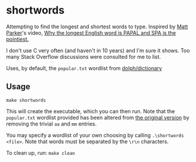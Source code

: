 # shortwords
Attempting to find the longest and shortest words to type. Inspired by [Matt Parker](https://www.youtube.com/@standupmaths)'s video, [Why the longest English word is PAPAL and SPA is the pointiest.](https://www.youtube.com/watch?v=Mf2H9WZSIyw)

I don't use C very often (and haven't in 10 years) and I'm sure it shows. Too many Stack Overflow discussions were consulted for me to list.

Uses, by default, the `popular.txt` wordlist from [dolph/dictionary](https://github.com/dolph/dictionary)

## Usage
`make shortwords`

This will create the executable, which you can then run. Note that the `popular.txt` wordlist provided has been altered from [the original version](https://github.com/dolph/dictionary/blob/master/popular.txt) by removing the trivial `aa` and `mm` entries.

You may specify a wordlist of your own choosing by calling `.\shortwords <file>`. Note that words must be separated by the `\r\n` characters.

To clean up, run: `make clean`
